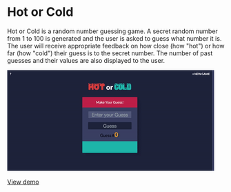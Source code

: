 <h1>Hot or Cold</h1>

Hot or Cold is a random number guessing game. A secret random number from 1 to 100 is generated and the user is asked to guess what number it is. The user will receive appropriate feedback on how close (how "hot") or how far (how "cold") their guess is to the secret number. The number of past guesses and their values are also displayed to the user.

<a href="http://emilychen.net/hotorcold/" target="_blank"><img src="images/screenshot.gif"></a>

<a href="http://emilychen.net/hotorcold/" target="_blank">View demo</a>